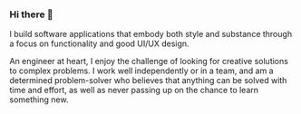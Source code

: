 ### Hi there 👋

<!--
**alvinhuhhh/alvinhuhhh** is a ✨ _special_ ✨ repository because its `README.md` (this file) appears on your GitHub profile.

Here are some ideas to get you started:

- 🔭 I’m currently working on ...
- 🌱 I’m currently learning ...
- 👯 I’m looking to collaborate on ...
- 🤔 I’m looking for help with ...
- 💬 Ask me about ...
- 📫 How to reach me: ...
- 😄 Pronouns: ...
- ⚡ Fun fact: ...
-->

I build software applications that embody both style and substance through a focus on functionality and good UI/UX design.

An engineer at heart, I enjoy the challenge of looking for creative solutions to complex problems. I work well independently or in a team, and am a determined problem-solver who believes that anything can be solved with time and effort, as well as never passing up on the chance to learn something new.

